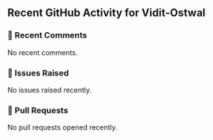 ## Recent GitHub Activity for Vidit-Ostwal

### 💬 Recent Comments
No recent comments.

### 🐛 Issues Raised
No issues raised recently.

### 🚀 Pull Requests
No pull requests opened recently.
